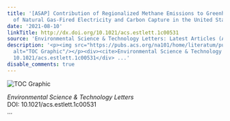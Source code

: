 ```yaml
---
title: '[ASAP] Contribution of Regionalized Methane Emissions to Greenhouse Gas Intensity
  of Natural Gas-Fired Electricity and Carbon Capture in the United States'
date: '2021-08-10'
linkTitle: http://dx.doi.org/10.1021/acs.estlett.1c00531
source: 'Environmental Science & Technology Letters: Latest Articles (ACS Publications)'
description: '<p><img src="https://pubs.acs.org/na101/home/literatum/publisher/achs/journals/content/estlcu/0/estlcu.ahead-of-print/acs.estlett.1c00531/20210810/images/medium/ez1c00531_0005.gif"
  alt="TOC Graphic"/></p><div><cite>Environmental Science & Technology Letters</cite></div><div>DOI:
  10.1021/acs.estlett.1c00531</div> ...'
disable_comments: true
---
```

<p><img src="https://pubs.acs.org/na101/home/literatum/publisher/achs/journals/content/estlcu/0/estlcu.ahead-of-print/acs.estlett.1c00531/20210810/images/medium/ez1c00531_0005.gif" alt="TOC Graphic"/></p><div><cite>Environmental Science & Technology Letters</cite></div><div>DOI: 10.1021/acs.estlett.1c00531</div> ...